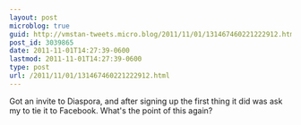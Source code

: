 ```yaml
---
layout: post
microblog: true
guid: http://vmstan-tweets.micro.blog/2011/11/01/131467460221222912.html
post_id: 3039865
date: 2011-11-01T14:27:39-0600
lastmod: 2011-11-01T14:27:39-0600
type: post
url: /2011/11/01/131467460221222912.html
---
```

Got an invite to Diaspora, and after signing up the first thing it did was ask my to tie it to Facebook. What's the point of this again?
